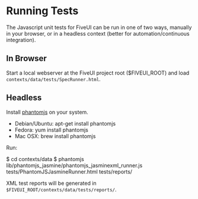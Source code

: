 Running Tests
=============

The Javascript unit tests for FiveUI can be run in one of two ways, manually in
your browser, or in a headless context (better for automation/continuous
integration).

In Browser
----------

Start a local webserver at the FiveUI project root ($FIVEUI_ROOT) and load
`contexts/data/tests/SpecRunner.html`.

Headless
--------

Install [phantomjs](http://phantomjs.org/) on your system.

  - Debian/Ubuntu: apt-get install phantomjs
  - Fedora: yum install phantomjs
  - Mac OSX: brew install phantomjs

Run:

  $ cd contexts/data
  $ phantomjs lib/phantomjs_jasmine/phantomjs_jasminexml_runner.js \
  tests/PhantomJSJasmineRunner.html tests/reports/

XML test reports will be generated in
`$FIVEUI_ROOT/contexts/data/tests/reports/`.
